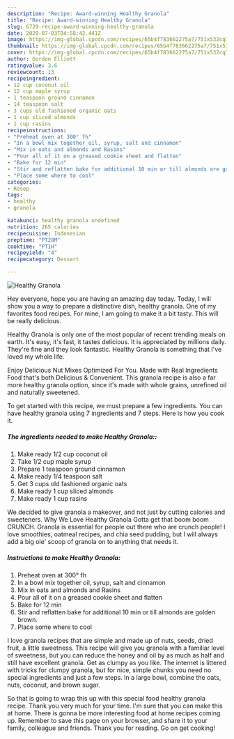 ```yaml
---
description: "Recipe: Award-winning Healthy Granola"
title: "Recipe: Award-winning Healthy Granola"
slug: 6729-recipe-award-winning-healthy-granola
date: 2020-07-03T04:58:42.441Z
image: https://img-global.cpcdn.com/recipes/65b4f783662275a7/751x532cq70/healthy-granola-recipe-main-photo.jpg
thumbnail: https://img-global.cpcdn.com/recipes/65b4f783662275a7/751x532cq70/healthy-granola-recipe-main-photo.jpg
cover: https://img-global.cpcdn.com/recipes/65b4f783662275a7/751x532cq70/healthy-granola-recipe-main-photo.jpg
author: Gordon Elliott
ratingvalue: 3.6
reviewcount: 13
recipeingredient:
- 12 cup coconut oil
- 12 cup maple syrup
- 1 teaspoon ground cinnamon
- 14 teaspoon salt
- 3 cups old fashioned organic oats
- 1 cup sliced almonds
- 1 cup rasins
recipeinstructions:
- "Preheat oven at 300° fh"
- "In a bowl mix together oil, syrup, salt and cinnamon"
- "Mix in oats and almonds and Rasins"
- "Pour all of it on a greased cookie sheet and flatten"
- "Bake for 12 min"
- "Stir and reflatten bake for additional 10 min or till almonds are golden brown."
- "Place some where to cool"
categories:
- Resep
tags:
- healthy
- granola

katakunci: healthy granola undefined
nutrition: 265 calories
recipecuisine: Indonesian
preptime: "PT28M"
cooktime: "PT1H"
recipeyield: "4"
recipecategory: Dessert

---
```



![Healthy Granola](https://img-global.cpcdn.com/recipes/65b4f783662275a7/751x532cq70/healthy-granola-recipe-main-photo.jpg)

Hey everyone, hope you are having an amazing day today. Today, I will show you a way to prepare a distinctive dish, healthy granola. One of my favorites food recipes. For mine, I am going to make it a bit tasty. This will be really delicious.

Healthy Granola is only one of the most popular of recent trending meals on earth. It's easy, it's fast, it tastes delicious. It is appreciated by millions daily. They're fine and they look fantastic. Healthy Granola is something that I've loved my whole life.

Enjoy Delicious Nut Mixes Optimized For You. Made with Real Ingredients Food that&#39;s both Delicious &amp; Convenient. This granola recipe is also a far more healthy granola option, since it&#39;s made with whole grains, unrefined oil and naturally sweetened.


To get started with this recipe, we must prepare a few ingredients. You can have healthy granola using 7 ingredients and 7 steps. Here is how you cook it.

##### The ingredients needed to make Healthy Granola::

1. Make ready 1/2 cup coconut oil
1. Take 1/2 cup maple syrup
1. Prepare 1 teaspoon ground cinnamon
1. Make ready 1/4 teaspoon salt
1. Get 3 cups old fashioned organic oats
1. Make ready 1 cup sliced almonds
1. Make ready 1 cup rasins


We decided to give granola a makeover, and not just by cutting calories and sweeteners. Why We Love Healthy Granola Gotta get that boom boom CRUNCH. Granola is essential for people out there who are crunch people! I love smoothies, oatmeal recipes, and chia seed pudding, but I will always add a big ole&#39; scoop of granola on to anything that needs it. 

##### Instructions to make Healthy Granola:

1. Preheat oven at 300° fh
1. In a bowl mix together oil, syrup, salt and cinnamon
1. Mix in oats and almonds and Rasins
1. Pour all of it on a greased cookie sheet and flatten
1. Bake for 12 min
1. Stir and reflatten bake for additional 10 min or till almonds are golden brown.
1. Place some where to cool


I love granola recipes that are simple and made up of nuts, seeds, dried fruit, a little sweetness. This recipe will give you granola with a familiar level of sweetness, but you can reduce the honey and oil by as much as half and still have excellent granola. Get as clumpy as you like. The internet is littered with tricks for clumpy granola, but for nice, simple chunks you need no special ingredients and just a few steps. In a large bowl, combine the oats, nuts, coconut, and brown sugar. 

So that is going to wrap this up with this special food healthy granola recipe. Thank you very much for your time. I'm sure that you can make this at home. There is gonna be more interesting food at home recipes coming up. Remember to save this page on your browser, and share it to your family, colleague and friends. Thank you for reading. Go on get cooking!
